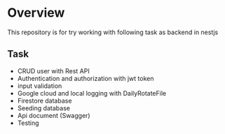 # Overview

This repository is for try working with following task as backend in nestjs

## Task

- CRUD user with Rest API
- Authentication and authorization with jwt token
- input validation
- Google cloud and local logging with DailyRotateFile
- Firestore database
- Seeding database
- Api document (Swagger)
- Testing

